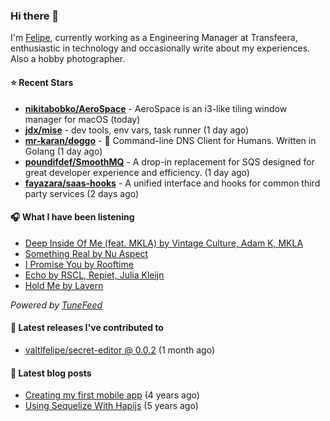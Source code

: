 ### Hi there 👋

I'm [Felipe](https://felipevm.com), currently working as a Engineering Manager at Transfeera, enthusiastic in technology and occasionally write about my experiences. Also a hobby photographer.

#### ⭐ Recent Stars
- **[nikitabobko/AeroSpace](https://github.com/nikitabobko/AeroSpace)** - AeroSpace is an i3-like tiling window manager for macOS (today)
- **[jdx/mise](https://github.com/jdx/mise)** - dev tools, env vars, task runner (1 day ago)
- **[mr-karan/doggo](https://github.com/mr-karan/doggo)** - :dog: Command-line DNS Client for Humans. Written in Golang (1 day ago)
- **[poundifdef/SmoothMQ](https://github.com/poundifdef/SmoothMQ)** - A drop-in replacement for SQS designed for great developer experience and efficiency.  (1 day ago)
- **[fayazara/saas-hooks](https://github.com/fayazara/saas-hooks)** - A unified interface and hooks for common third party services (2 days ago)

#### 🎧 What I have been listening
- [Deep Inside Of Me (feat. MKLA) by Vintage Culture, Adam K, MKLA](https://open.spotify.com/track/1ZHT4WSOuZPAl82T4nKWEN)
- [Something Real by Nu Aspect](https://open.spotify.com/track/4LOZluaGCD0yueMvqDfZn8)
- [I Promise You by Rooftime](https://open.spotify.com/track/21xz5b75yyHYTC1BWidmFU)
- [Echo by RSCL, Repiet, Julia Kleijn](https://open.spotify.com/track/32fmwlkq7srmOAb5N0vdyj)
- [Hold Me by Lavern](https://open.spotify.com/track/4SnuG111QPmgwRmlwhJ4Mg)

_Powered by [TuneFeed](https://tunefeed.app?ref=valtlfelipe-gh-profile)_ 

#### 🚀 Latest releases I've contributed to


- [valtlfelipe/secret-editor @ 0.0.2](https://github.com/valtlfelipe/secret-editor/releases/tag/0.0.2) (1 month ago)

#### 📄 Latest blog posts
- [Creating my first mobile app](https://felipevm.com/posts/creating-my-first-mobile-app/) (4 years ago)
- [Using Sequelize With Hapijs](https://felipevm.com/posts/using-sequelize-with-hapijs/) (5 years ago)
